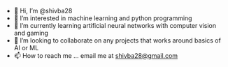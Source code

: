 - 👋 Hi, I’m @shivba28
- 👀 I’m interested in machine learning and python programming
- 🌱 I’m currently learning artificial neural networks with computer vision and gaming
- 💞️ I’m looking to collaborate on any projects that works around basics of AI or ML
- 📫 How to reach me ... email me at shivba28@gmail.com

<!---
shivba28/shivba28 is a ✨ special ✨ repository because its `README.md` (this file) appears on your GitHub profile.
You can click the Preview link to take a look at your changes.
--->
